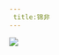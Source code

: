 ```yaml
---
 title:锦非
---
```

<img align="center" src="https://github-readme-stats.vercel.app/api/?username=jinfei022&theme=" />
